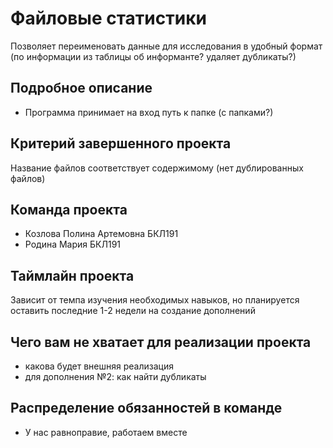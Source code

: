 # Файловые статистики

Позволяет переименовать данные для исследования в удобный формат (по информации из таблицы об информанте? удаляет дубликаты?)
## Подробное описание

- Программа принимает на вход путь к папке (с папками?)

## Критерий завершенного проекта

Название файлов соответствует содержимому (нет дублированных файлов)

## Команда проекта

- Козлова Полина Артемовна БКЛ191
- Родина Мария БКЛ191

## Таймлайн проекта

Зависит от темпа изучения необходимых навыков, но планируется оставить последние 1-2 недели на создание дополнений

## Чего вам не хватает для реализации проекта

- какова будет внешняя реализация
- для дополнения №2: как найти дубликаты

## Распределение обязанностей в команде

- У нас равноправие, работаем вместе 
